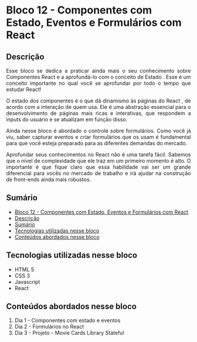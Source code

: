 # Bloco 12 - Componentes com Estado, Eventos e Formulários com React

## Descrição
<p align="justify">
      Esse bloco se dedica a praticar ainda mais o seu conhecimento sobre Componentes React e a aprofundá-lo com o conceito de Estado . Esse é um conceito importante no qual você se aprofundar por todo o tempo que estudar React!
</p>
<p align="justify">
      O estado dos componentes é o que dá dinamismo às páginas do React , de acordo com a interação de quem usa. Ele é uma abstração essencial para o desenvolvimento de páginas mais ricas e interativas, que respondem a inputs do usuário e se atualizam em função disso.
</p>
<p align="justify">
      Ainda nesse bloco é abordado o controle sobre formulários. Como você já viu, saber capturar eventos e criar formulários que os usam é fundamental para que você esteja preparado para as diferentes demandas do mercado.
</p>
<p align="justify">
      Aprofundar seus conhecimentos no React não é uma tarefa fácil. Sabemos que o nível de complexidade que ele traz em um primeiro momento é alto. O importante é que fique claro que essa habilidade vai ser um grande diferencial para vocês no mercado de trabalho e irá ajudar na construção de front-ends ainda mais robustos.
</p>

## Sumário
- [Bloco 12 - Componentes com Estado, Eventos e Formulários com React](#bloco-12---componentes-com-estado,-eventos-e-formulários-com-react)
- [Descrição](#descrição)
- [Sumário](#sumário)
- [Tecnologias utilizadas nesse bloco](#tecnologias-utilizadas-nesse-bloco)
- [Conteúdos abordados nesse bloco](#conteúdos-abordados-nesse-bloco)

## Tecnologias utilizadas nesse bloco
- HTML 5
- CSS 3
- Javascript
- React

## Conteúdos abordados nesse bloco
1. Dia 1 - Componentes com estado e eventos
2. Dia 2 - Formulários no React
3. Dia 3 - Projeto - Movie Cards Library Stateful
